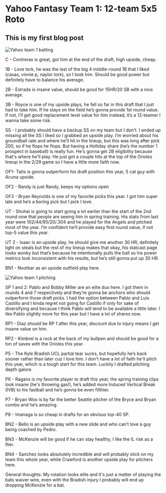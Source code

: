 # Yahoo Fantasy Team 1: 12-team 5x5 Roto
## This is my first blog post

![Yahoo team 1 batting](https://github.com/JamesAas/JamesAas.io/assets/158230844/038b3ae1-2188-4f40-a846-edec97c10584)

C - Contreras is great, got him at the end of the draft, high upside, cheap.

1B - Love tork, he was the last of the big 4 middle-round 1B that I liked (casas, vinnie p, naylor tork), so I took him. Should be good power but definitely have to balance his average. 

2B - Estrada is insane value, should be good for 15HR/20 SB with a nice average. 

3B - Royce is one of my upside plays, he fell so far in this draft that I just had to take him. If he stays on the field he’s gonna provide 1st round value. If not, I’ll get good replacement level value for him instead, it’s a 12-teamer I wanna take some risk.

SS - I probably should have a backup SS on my team but I don’t. I ended up missing all the SS I liked so I grabbed an upside play. I’m worried about his groundball rate and where he’ll hit in the lineup, but this was long after pick 200, so if he flops he flops. But having a Holliday share (he’s the number 1 prospect in baseball) is really fun. He's gonna get 2B eligibility because that's where he'll play. He just got a couple hits at the top of the Orioles lineup in the 2/29 game so I have a little more faith now.

OF1- Tatis is gonna outperform his draft position this year, 5 cat guy with Acuna upside. 

OF2 - Randy is just Randy, keeps my options open

OF3 - Bryan Reynolds is one of my favorite picks this year. I got him super late and he’s a boring pick but I pick I love.

UT - Shohei is going to start going a lot earlier than the start of the 2nd round now that people are seeing him in spring training. His stats from last year were 102/44/95/20/.304 and he played for the Angels and pitched most of the year. I’m confident he’ll provide easy first round value, if not top-5 value this year.

UT 2 - Isaac is an upside play, he should give me another 30 HR, definitely light on steals but the rest of my lineup makes that okay, his statcast page looks wonky but that’s because he intentionally pulls the ball so his power metrics look inconsistent with his results, but he’s still gonna put up 30 HR.

BN1 - Nootbar as an upside outfield play here. 



![Yahoo team 1 pitching](https://github.com/JamesAas/JamesAas.io/assets/158230844/53dc2da2-8a3d-4d36-819e-327c759187a2)

SP 1 and 2:  Pablo and Bobby Miller are an elite duo here. I got them in rounds 4 and 7 respectively and they’re gonna be anchors who should outperform those draft picks. I had the option between Pablo and Luis Castillo and I kinda regret not going for Castillo if only for sake of diversifying and because I think Pablo will tend to be available a little later. I like Pablo slightly more for this year but I have a lot of shares now. 

RP1 - Diaz should be RP 1 after this year, discount due to injury means I get insane value on him.

RP2 - Kimbrel is a rock at the back of my bullpen and should be good for a ton of saves with the Orioles this year.

P5 - The Kyle Bradish UCL partial tear sucks, but hopefully he’s back sooner rather than later cuz I love him. I don't have a lot of faith he'll pitch this year, which is a tough start for this team. Luckily I drafted pitching depth galore. 

P6 - Ragans is my favorite player to draft this year, the spring training clips look insane (he's throwing gas!), he’s added more Induced Vertical Break (IVB) to his fastball and he’s gonna be even filthier.

P7 - Bryan Woo is by far the better Seattle pitcher of the Bryce and Bryan combo and he’s amazing. 

P8 - Imanaga is so cheap in drafts for an obvious top-40 SP. 

BN2 - Bello is an upside play with a new slide and who can’t love a guy being coached by Pedro. 

BN3 - McKenzie will be good if he can stay healthy, I like the IL risk as a flier.  

BN4 - Sanchez looks absolutely incredible and will probably stick on my team this whole year, while Crawford is another upside play for pitchers here. 


General thoughts:
My rotation looks elite and it's just a matter of playing the bats waiver wire, even with the Bradish injury I probably will end up dropping McKenzie for a bat.

